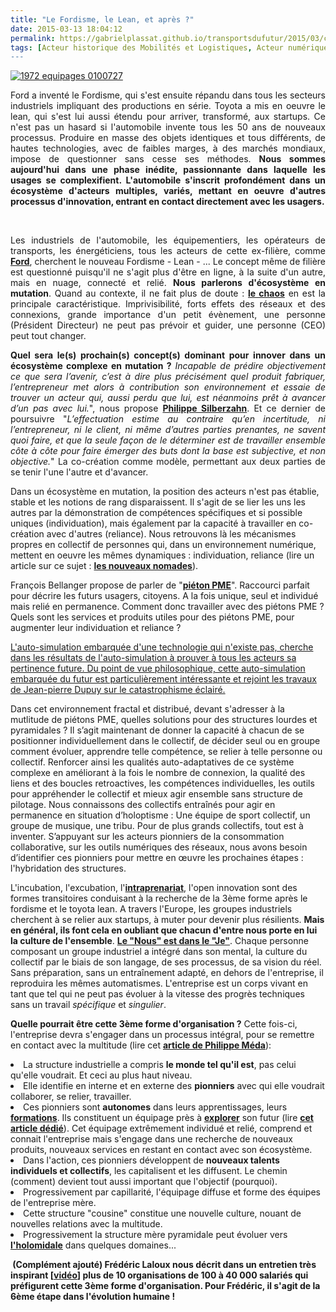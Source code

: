```yaml
---
title: "Le Fordisme, le Lean, et après ?"
date: 2015-03-13 18:04:12
permalink: https://gabrielplassat.github.io/transportsdufutur/2015/03/cest-quoi-linnovation-aujourdhui-dans-les-transports.html
tags: [Acteur historique des Mobilités et Logistiques, Acteur numérique des Mobilités et des Logistiques, citoyen, économie de l'expérience, Fabrique des mobilités, holoptisme, innovation, intelligence collective, open innovation]
---
```


<p style="text-align: justify"><a class="asset-img-link" href="https://gabrielplassat.github.io/transportsdufutur/wp-content/uploads/sites/6/old/6a0120a66d2ad4970b01b7c761cc64970b-pi.jpg"><img alt="1972 equipages 0100727" border="0" class="asset  asset-image at-xid-6a0120a66d2ad4970b01b7c761cc64970b image-full img-responsive" src="/wp-content/uploads/sites/6/old/6a0120a66d2ad4970b01b7c761cc64970b-800wi.jpg" title="1972 equipages 0100727" /></a></p> <p style="text-align: justify">Ford a inventé le Fordisme, qui s'est ensuite répandu dans tous les secteurs industriels impliquant des productions en série. Toyota a mis en oeuvre le lean, qui s'est lui aussi étendu pour arriver, transformé, aux startups. Ce n'est pas un hasard si l'automobile invente tous les 50 ans de nouveaux processus. Produire en masse des objets identiques et tous différents, de hautes technologies, avec de faibles marges, à des marchés mondiaux, impose de questionner sans cesse ses méthodes. <strong>Nous sommes aujourd'hui dans une phase inédite, passionnante dans laquelle les usages se complexifient. L'automobile s'inscrit profondément dans un écosystème d'acteurs multiples, variés, mettant en oeuvre d'autres processus d'innovation, entrant en contact directement avec les usagers.</strong></p> <p style="text-align: justify"> </p>   <!--more-->  <p style="text-align: justify">Les industriels de l'automobile, les équipementiers, les opérateurs de transports, les énergéticiens, tous les acteurs de cette ex-filière, comme <a href="http://gas2.org/2015/02/26/ford-plans-for-sharing-economy-future/" target="_blank"><strong>Ford</strong></a>, cherchent le nouveau Fordisme - Lean - ... Le concept même de filière est questionné puisqu'il ne s'agit plus d'être en ligne, à la suite d'un autre, mais en nuage, connecté et relié. <strong>Nous parlerons d'écosystème en mutation</strong>. Quand au contexte, il ne fait plus de doute : <a href="https://plassat.wordpress.com/2014/06/10/lordre-puis-le-chaos/" target="_blank"><strong>le chaos</strong></a> en est la principale caractéristique. Imprivisibilité, forts effets des réseaux et des connexions, grande importance d'un petit évènement, une personne (Président Directeur) ne peut pas prévoir et guider, une personne (CEO) peut tout changer.</p> <p style="text-align: justify"><strong>Quel sera le(s) prochain(s) concept(s) dominant pour innover dans un écosystème complexe en mutation ?</strong> <em>Incapable de prédire objectivement ce que sera l’avenir, c’est à dire plus précisément quel produit fabriquer, l’entrepreneur met alors à contribution son environnement et essaie de trouver un acteur qui, aussi perdu que lui, est néanmoins prêt à avancer d’un pas avec lui.</em>", nous propose <a href=""http://philippesilberzahn.com/2015/03/09/effectuation-pas-orientation-fidelisation-client/"" target=""_blank""><strong>Philippe Silberzahn</strong></a>. Et ce dernier de poursuivre "<em>L’effectuation estime au contraire qu’en incertitude, ni l’entrepreneur, ni le client, ni même d’autres parties prenantes, ne savent quoi faire, et que la seule façon de le déterminer est de travailler ensemble côte à côte pour faire émerger des buts dont la base est subjective, et non objective.</em>" La co-création comme modèle, permettant aux deux parties de se tenir l'une l'autre et d'avancer.</p> <p style=""text-align: justify"">Dans un écosystème en mutation, la position des acteurs n'est pas établie, stable et les notions de rang disparaissent. Il s'agit de se lier les uns les autres par la démonstration de compétences spécifiques et si possible uniques (individuation), mais également par la capacité à travailler en co-création avec d'autres (reliance). Nous retrouvons là les mécanismes propres en collectif de personnes qui, dans un environnement numérique, mettent en oeuvre les mêmes dynamiques : individuation, reliance (lire un article sur ce sujet : <a href=""https://plassat.wordpress.com/2014/10/05/les-nouveaux-nomades/"" target=""_blank""><strong>les nouveaux nomades</strong></a>).</p> <p style=""text-align: justify"">François Bellanger propose de parler de "<a href=""http://transit-city.blogspot.fr/2015/03/et-si-le-pieton-devait-desormais-se.html"" target=""_blank""><strong>piéton PME</strong></a>". Raccourci parfait pour décrire les futurs usagers, citoyens. A la fois unique, seul et individué mais relié en permanence. Comment donc travailler avec des piétons PME ? Quels sont les services et produits utiles pour des piétons PME, pour augmenter leur individuation et reliance ?</p> <p><a class=""asset-img-link"" href="https://gabrielplassat.github.io/transportsdufutur/wp-content/uploads/sites/6/old/6a0120a66d2ad4970b01b8d0eb1f71970c-pi.png""><img alt=""Capture d’écran 2015-03-05 à 14.43.51"" border=""0"" class=""asset  asset-image at-xid-6a0120a66d2ad4970b01b8d0eb1f71970c img-responsive"" src=""/wp-content/uploads/sites/6/old/6a0120a66d2ad4970b01b8d0eb1f71970c-800wi.png"" style=""margin-left: auto>L'auto-simulation embarquée d'une technologie qui n'existe pas, cherche dans les résultats de l'auto-simulation à prouver à tous les acteurs sa pertinence future. Du point de vue philosophique, cette auto-simulation embarquée du futur est particulièrement intéressante et rejoint les travaux de Jean-pierre Dupuy sur le catastrophisme éclairé.</p> <p style=""text-align: justifymargin-right: auto"" title=""Capture d’écran 2015-03-05 à 14.43.51"" /></a></p> <p style=""text-align: justify"">Dans cet environnement fractal et distribué, devant s'adresser à la mutlitude de piétons PME, quelles solutions pour des structures lourdes et pyramidales ? Il s’agit maintenant de donner la capacité à chacun de se positionner individuellement dans le collectif, de décider seul ou en groupe comment évoluer, apprendre telle compétence, se relier à telle personne ou collectif. Renforcer ainsi les qualités auto-adaptatives de ce système complexe en améliorant à la fois le nombre de connexion, la qualité des liens et des boucles retroactives, les compétences individuelles, les outils pour appréhender le collectif et mieux agir ensemble sans structure de pilotage. Nous connaissons des collectifs entraînés pour agir en permanence en situation d’holoptisme : Une équipe de sport collectif, un groupe de musique, une tribu. Pour de plus grands collectifs, tout est à inventer. S’appuyant sur les acteurs pionniers de la consommation collaborative, sur les outils numériques des réseaux, nous avons besoin d’identifier ces pionniers pour mettre en œuvre les prochaines étapes : l'hybridation des structures.</p> <p style=""text-align: justify"">L'incubation, l'excubation, l'<strong><a href=""http://www.merkapt.com/entrepreneuriat/strategie/intrapreneuriat-remettre-les-grands-groupes-en-contact-avec-la-realite-6642"" target=""_blank"">intraprenariat</a></strong>, l'open innovation sont des formes transitoires conduisant à la recherche de la 3ème forme après le fordisme et le toyota lean. A travers l'Europe, les groupes industriels cherchent à se relier aux startups, à muter pour devenir plus résilients. <strong>Mais en général, ils font cela en oubliant que chacun d'entre nous porte en lui la culture de l'ensemble</strong>. <a href=""http://noubel.fr/jf-mode-d-emploi/"" target=""_blank""><strong>Le "Nous" est dans le "Je"</strong></a>. Chaque personne composant un groupe industriel a intégré dans son mental, la culture du collectif par le biais de son langage, de ses processus, de sa vision du réel. Sans préparation, sans un entraînement adapté, en dehors de l'entreprise, il reproduira les mêmes automatismes. L'entreprise est un corps vivant en tant que tel qui ne peut pas évoluer à la vitesse des progrès techniques sans un travail <em>spécifique</em> et <em>singulier</em>.</p> <p style=""text-align: justify""><strong>Quelle pourrait être cette 3ème forme d'organisation ?</strong> Cette fois-ci, l'entreprise devra s'engager dans un processus intégral, pour se remettre en contact avec la multitude (lire cet <a href=""http://www.merkapt.com/entrepreneuriat/strategie/intrapreneuriat-remettre-les-grands-groupes-en-contact-avec-la-realite-6642"" target=""_blank""><strong>article de Philippe Méda</strong></a>):</p>  <li>La structure industrielle a compris <strong>le monde tel qu'il est</strong>, pas celui qu'elle voudrait. Et ceci au plus haut niveau.</li> <li>Elle identifie en interne et en externe des <strong>pionniers</strong> avec qui elle voudrait collaborer, se relier, travailler.</li> <li>Ces pionniers sont <strong>autonomes</strong> dans leurs apprentissages, leurs <a href=""http://noubel.com/evolutionary-boot-camps/"" target=""_blank""><strong>formations</strong></a>. Ils constituent un équipage près à <a href="https://gabrielplassat.github.io/transportsdufutur/2014/08/comment-explorer-les-frontieres-de-linnovation.html"" target=""_blank""><strong>explorer</strong></a> son futur (lire <a href="https://gabrielplassat.github.io/transportsdufutur/2013/02/quel-equipage-explore-aujourdhui-votre-avenir-vos-prochains-modeles-daffaires.html"" target=""_blank""><strong>cet article dédié</strong></a>). Cet équipage extrêmement individué et relié, comprend et connait l'entreprise mais s'engage dans une recherche de nouveaux produits, nouveaux services en restant en contact avec son écosystème.</li> <li>Dans l'action, ces pionniers développent de <strong>nouveaux talents individuels et collectifs</strong>, les capitalisent et les diffusent. Le chemin (comment) devient tout aussi important que l'objectif (pourquoi).</li> <li>Progressivement par capillarité, l'équipage diffuse et forme des équipes de l'entreprise mère.</li> <li>Cette structure "cousine" constitue une nouvelle culture, nouant de nouvelles relations avec la multitude.</li> <li>Progressivement la structure mère pyramidale peut évoluer vers <a href="https://gabrielplassat.github.io/transportsdufutur/2014/09/metanote-21-vers-lhypercitoyen-acteur-heureux-a-lere-des-plateformes-numeriques.html"" target=""_blank""><strong>l'holomidale</strong></a> dans quelques domaines...</li> </ol> <p style=""text-align: justify""><strong> (Complément ajouté) Frédéric Laloux nous décrit dans un entretien très inspirant [<a href=""https://www.youtube.com/watch?v=NZKqPoQiaDE"" target=""_blank"">vidéo</a>] plus de 10 organisations de 100 à 40 000 salariés qui préfigurent cette 3ème forme d'organisation. Pour Frédéric, il s'agit de la 6ème étape dans l'évolution humaine !</strong></p> <p style=""text-align: justify""> </p> <p style=""text-align: justify""> </p> <p style=""text-align:
